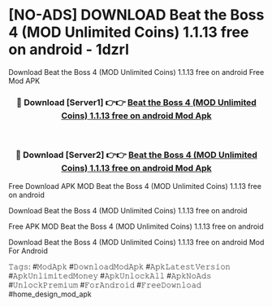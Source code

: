 # [NO-ADS] DOWNLOAD Beat the Boss 4 (MOD Unlimited Coins) 1.1.13 free on android - 1dzrl
Download Beat the Boss 4 (MOD Unlimited Coins) 1.1.13 free on android Free Mod APK

<div align="center">
<h3>🔴 Download [Server1] 👉👉 <a href="https://apk-comot.site?title=Beat_the_Boss_4_(MOD_Unlimited_Coins)_1.1.13_free_on_android">Beat the Boss 4 (MOD Unlimited Coins) 1.1.13 free on android Mod Apk</a></h3><br>

<h3>🔴 Download [Server2] 👉👉 <a href="https://apk-comot.site?title=Beat_the_Boss_4_(MOD_Unlimited_Coins)_1.1.13_free_on_android">Beat the Boss 4 (MOD Unlimited Coins) 1.1.13 free on android Mod Apk</a></h3>
</div>


Free Download APK MOD Beat the Boss 4 (MOD Unlimited Coins) 1.1.13 free on android

Download Beat the Boss 4 (MOD Unlimited Coins) 1.1.13 free on android 

Free APK MOD Beat the Boss 4 (MOD Unlimited Coins) 1.1.13 free on android 

Download Beat the Boss 4 (MOD Unlimited Coins) 1.1.13 free on android Mod For Android

𝚃𝚊𝚐𝚜: #𝙼𝚘𝚍𝙰𝚙𝚔 #𝙳𝚘𝚠𝚗𝚕𝚘𝚊𝚍𝙼𝚘𝚍𝙰𝚙𝚔 #𝙰𝚙𝚔𝙻𝚊𝚝𝚎𝚜𝚝𝚅𝚎𝚛𝚜𝚒𝚘𝚗 #𝙰𝚙𝚔𝚄𝚗𝚕𝚒𝚖𝚒𝚝𝚎𝚍𝙼𝚘𝚗𝚎𝚢 #𝙰𝚙𝚔𝚄𝚗𝚕𝚘𝚌𝚔𝙰𝚕𝚕 #𝙰𝚙𝚔𝙽𝚘𝙰𝚍𝚜 #𝚄𝚗𝚕𝚘𝚌𝚔𝙿𝚛𝚎𝚖𝚒𝚞𝚖 #𝙵𝚘𝚛𝙰𝚗𝚍𝚛𝚘𝚒𝚍 #𝙵𝚛𝚎𝚎𝙳𝚘𝚠𝚗𝚕𝚘𝚊𝚍 #home_design_mod_apk